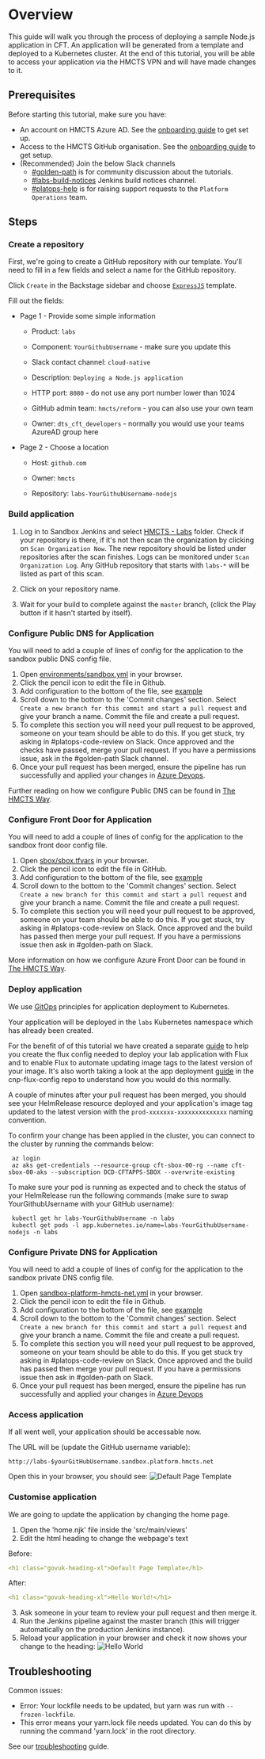 # Overview

This guide will walk you through the process of deploying a sample Node.js application in CFT.
An application will be generated from a template and deployed to a Kubernetes cluster.
At the end of this tutorial, you will be able to access your application via the HMCTS VPN and will have made changes to it.

## Prerequisites

Before starting this tutorial, make sure you have:

- An account on HMCTS Azure AD. See the [onboarding guide](https://hmcts.github.io/onboarding/person/#azure-ad-groups) to get set up.
- Access to the HMCTS GitHub organisation. See the [onboarding guide](https://hmcts.github.io/onboarding/team/github.html#github) to get setup.
- (Recommended) Join the below Slack channels
  - [#golden-path](https://hmcts-reform.slack.com/app_redirect?channel=golden-path) is for community discussion about the tutorials.
  - [#labs-build-notices](https://hmcts-reform.slack.com/app_redirect?channel=labs-build-notices) Jenkins build notices channel.
  - [#platops-help](https://hmcts-reform.slack.com/app_redirect?channel=platops-help) is for raising support requests to the `Platform Operations` team.

## Steps

### Create a repository

First, we're going to create a GitHub repository with our template. You'll need to fill in a few fields and select a name for the GitHub repository.

Click `Create` in the Backstage sidebar and choose [`ExpressJS`](https://backstage.platform.hmcts.net/create) template.

   Fill out the fields:

- Page 1 - Provide some simple information
  - Product:                       `labs`

  - Component:                     `YourGithubUsername` - make sure you update this

  - Slack contact channel:         `cloud-native`

  - Description:                   `Deploying a Node.js application`

  - HTTP port:                     `8080` - do not use any port number lower than 1024

  - GitHub admin team:             `hmcts/reform` - you can also use your own team

  - Owner:                         `dts_cft_developers` - normally you would use your teams AzureAD group here

- Page 2 - Choose a location
  - Host:                          `github.com`

  - Owner:                         `hmcts`

  - Repository:                    `labs-YourGithubUsername-nodejs`

### Build application

1. Log in to Sandbox Jenkins and select [HMCTS - Labs](https://sandbox-build.platform.hmcts.net/job/HMCTS_Sandbox_LABS/) folder. Check if your repository is there, if it's not then scan the organization by clicking on `Scan Organization Now`.
The new repository should be listed under repositories after the scan finishes.
Logs can be monitored under `Scan Organization Log`.
Any GitHub repository that starts with `labs-*` will be listed as part of this scan.

2. Click on your repository name.

3. Wait for your build to complete against the `master` branch, (click the Play button if it hasn't started by itself).

### Configure Public DNS for Application

You will need to add a couple of lines of config for the application to the sandbox public DNS config file.

1. Open [environments/sandbox.yml](https://github.com/hmcts/azure-public-dns/blob/master/environments/sandbox.yml) in your browser.
2. Click the pencil icon to edit the file in Github.
3. Add configuration to the bottom of the file, see [example](https://github.com/hmcts/azure-public-dns/pull/716/files)
4. Scroll down to the bottom to the 'Commit changes' section. Select `Create a new branch for this commit and start a pull request` and give your branch a name. Commit the file and create a pull request.
5. To complete this section you will need your pull request to be approved, someone on your team should be able to do this. If you get stuck, try asking in #platops-code-review on Slack. Once approved and the checks have passed, merge your pull request. If you have a permissions issue, ask in the #golden-path Slack channel.
6. Once your pull request has been merged, ensure the pipeline has run successfully and applied your changes in [Azure Devops](https://dev.azure.com/hmcts/PlatformOperations/_build?definitionId=278&_a=summary).

Further reading on how we configure Public DNS can be found in [The HMCTS Way](https://hmcts.github.io/ways-of-working/path-to-live/public-dns.html#public-dns).

### Configure Front Door for Application

You will need to add a couple of lines of config for the application to the sandbox front door config file.

1. Open [sbox/sbox.tfvars](https://github.com/hmcts/azure-platform-terraform/blob/master/environments/sbox/sbox.tfvars) in your browser.
2. Click the pencil icon to edit the file in GitHub.
3. Add configuration to the bottom of the file, see [example](https://github.com/hmcts/azure-platform-terraform/blob/acb0c544127d136c14f0f1d15ba24f79132a9b60/environments/sbox/sbox.tfvars#L395-L401)
4. Scroll down to the bottom to the 'Commit changes' section. Select `Create a new branch for this commit and start a pull request` and give your branch a name. Commit the file and create a pull request.
5. To complete this section you will need your pull request to be approved, someone on your team should be able to do this. If you get stuck, try asking in #platops-code-review on Slack. Once approved and the build has passed then merge your pull request. If you have a permissions issue then ask in #golden-path on Slack.

More information on how we configure Azure Front Door can be found in [The HMCTS Way](https://hmcts.github.io/ways-of-working/path-to-live/front-door.html#purpose).

### Deploy application

We use [GitOps](https://www.weave.works/technologies/gitops/) principles for application deployment to Kubernetes.

Your application will be deployed in the `labs` Kubernetes namespace which has already been created.

For the benefit of of this tutorial we have created a separate [guide](https://github.com/hmcts/cnp-flux-config/blob/master/labs/README.md#creating-the-flux-config-for-your-lab-application) to help you create the flux config needed to deploy your lab application with Flux and to enable Flux to automate updating image tags to the latest version of your image.
It's also worth taking a look at the app deployment [guide](https://github.com/hmcts/cnp-flux-config/blob/master/docs/app-deployment-v2.md#application) in the cnp-flux-config repo to understand how you would do this normally.

A couple of minutes after your pull request has been merged, you should see your HelmRelease resource deployed and your application's image tag updated to the latest version with the `prod-xxxxxxx-xxxxxxxxxxxxxx` naming convention.

To confirm your change has been applied in the cluster, you can connect to the cluster by running the commands below:

```command
 az login
 az aks get-credentials --resource-group cft-sbox-00-rg --name cft-sbox-00-aks --subscription DCD-CFTAPPS-SBOX --overwrite-existing
```

To make sure your pod is running as expected and to check the status of your HelmRelease run the following commands (make sure to swap YourGithubUsername with your GitHub username):

```command
 kubectl get hr labs-YourGithubUsername -n labs
 kubectl get pods -l app.kubernetes.io/name=labs-YourGithubUsername-nodejs -n labs
```

### Configure Private DNS for Application

You will need to add a couple of lines of config for the application to the sandbox private DNS config file.

1. Open [sandbox-platform-hmcts-net.yml](https://github.com/hmcts/azure-private-dns/blob/master/environments/sandbox/sandbox-platform-hmcts-net.yml) in your browser.
2. Click the pencil icon to edit the file in Github.
3. Add configuration to the bottom of the file, see [example](https://github.com/hmcts/azure-private-dns/pull/326/files)
4. Scroll down to the bottom to the 'Commit changes' section. Select `Create a new branch for this commit and start a pull request` and give your branch a name. Commit the file and create a pull request.
5. To complete this section you will need your pull request to be approved, someone on your team should be able to do this. If you get stuck try asking in #platops-code-review on Slack. Once approved and the build has passed then merge your pull request. If you have a permissions issue then ask in #golden-path on Slack.
6. Once your pull request has been merged, ensure the pipeline has run successfully and applied your changes in [Azure Devops](https://dev.azure.com/hmcts/CNP/_build?definitionId=321)

### Access application

If all went well, your application should be accessable now.

The URL will be (update the GitHub username variable):

   ```text
   http://labs-$yourGitHubUsername.sandbox.platform.hmcts.net
   ```  

Open this in your browser, you should see:
![Default Page Template](/images/DefaultPageTemplate.png)

### Customise application

We are going to update the application by changing the home page.

1. Open the 'home.njk' file inside the 'src/main/views'
2. Edit the html heading to change the webpage's text

Before:

  ```yaml
  <h1 class="govuk-heading-xl">Default Page Template</h1>
   ```

After:

   ```yaml
  <h1 class="govuk-heading-xl">Hello World!</h1>
   ```

3. Ask someone in your team to review your pull request and then merge it.
4. Run the Jenkins pipeline against the master branch (this will trigger automatically on the production Jenkins instance).
5. Reload your application in your browser and check it now shows your change to the heading:
![Hello World](/images/HelloWorld.png)

## Troubleshooting

Common issues:
-  Error: Your lockfile needs to be updated, but yarn was run with `--frozen-lockfile`.
  - This error means your yarn.lock file needs updated. You can do this by running the command 'yarn.lock' in the root directory.

See our [troubleshooting](https://hmcts.github.io/ways-of-working/troubleshooting/#troubleshooting-issues) guide.
